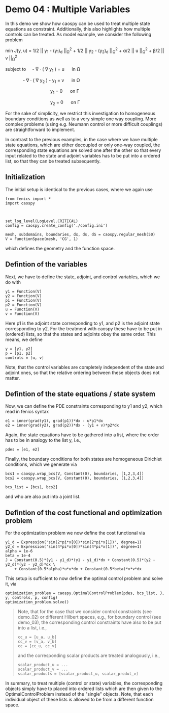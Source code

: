 Demo 04 : Multiple Variables
============================

In this demo we show how caospy can be used to treat multiple
state equations as constraint. Additionally, this also highlights 
how multiple controls can be treated. As model example, we consider the 
following problem

min J(y, u) = 1/2 || y<sub>1</sub> - (y<sub>1</sub>)<sub>d</sub> ||<sub>&Omega;</sub><sup>2</sup> 
              + 1/2 || y<sub>2</sub> - (y<sub>2</sub>)<sub>d</sub> ||<sub>&Omega;</sub><sup>2</sup> 
              + &alpha;/2  || u ||<sub>&Omega;</sub><sup>2</sup>
              + &beta;/2  || v ||<sub>&Omega;</sub><sup>2</sup>

subject to &nbsp;&nbsp;&nbsp;  - &nabla; &middot; ( &nabla; y<sub>1</sub>  ) = u &nbsp;&nbsp;&nbsp;&nbsp; in &Omega;

&nbsp;&nbsp;&nbsp;&nbsp;&nbsp;
&nbsp;&nbsp;&nbsp;&nbsp;&nbsp;&nbsp;&nbsp;&nbsp;- &nabla; &middot; ( &nabla; y<sub>2</sub>  ) - y<sub>1</sub> = v &nbsp;&nbsp;&nbsp;&nbsp; in &Omega;

 
&nbsp;&nbsp;&nbsp;&nbsp;&nbsp;&nbsp;&nbsp;&nbsp;&nbsp;&nbsp;&nbsp;&nbsp;&nbsp;&nbsp;&nbsp;
&nbsp;&nbsp;&nbsp;&nbsp;&nbsp;&nbsp;&nbsp;&nbsp;&nbsp;&nbsp;&nbsp;&nbsp;&nbsp;&nbsp;&nbsp;&nbsp;&nbsp;&nbsp;&nbsp; y<sub>1</sub> = 0 &nbsp;&nbsp;&nbsp;&nbsp; on &Gamma;
 
&nbsp;&nbsp;&nbsp;&nbsp;&nbsp;&nbsp;&nbsp;&nbsp;&nbsp;&nbsp;&nbsp;&nbsp;&nbsp;&nbsp;&nbsp;
&nbsp;&nbsp;&nbsp;&nbsp;&nbsp;&nbsp;&nbsp;&nbsp;&nbsp;&nbsp;&nbsp;&nbsp;&nbsp;&nbsp;&nbsp;&nbsp;&nbsp;&nbsp;&nbsp; y<sub>2</sub> = 0 &nbsp;&nbsp;&nbsp;&nbsp; on &Gamma;

For the sake of simplicity, we restrict this investigation to
homogeneous boundary conditions as well as to a very simple one way
coupling. More complex problems (using e.g. Neumann control or more
difficult couplings) are straightforward to implement.

In contrast to the previous examples, in the case where we have multiple state equations, which are
either decoupled or only one-way coupled, the corresponding state equations are solved one after the other
so that every input related to the state and adjoint variables has to be put into a ordered list, so
that they can be treated subsequently.

Initialization
--------------

The initial setup is identical to the previous cases, where we again use

    from fenics import *
    import caospy
    
    
    
    set_log_level(LogLevel.CRITICAL)
    config = caospy.create_config('./config.ini')
    
    mesh, subdomains, boundaries, dx, ds, dS = caospy.regular_mesh(50)
    V = FunctionSpace(mesh, 'CG', 1)

which defines the geometry and the function space.

Defintion of the variables
--------------------------

Next, we have to define the state, adjoint, and control variables, which 
we do with

    y1 = Function(V)
    y2 = Function(V)
    p1 = Function(V)
    p2 = Function(V)
    u = Function(V)
    v = Function(V)

Here p1 is the adjoint state corresponding to y1, and p2 is the adjoint 
state corresponding to y2. For the treatment with caospy these have to 
be put in (ordered) lists, so that the states and adjoints obey the
same order. This means, we define

    y = [y1, y2]
    p = [p1, p2]
    controls = [u, v]

Note, that the control variables are completely independent of the state
and adjoint ones, so that the relative ordering between these objects does 
not matter. 

Defintion of the state equations / state system
-----------------------------------------------

Now, we can define the PDE constraints corresponding to y1 and y2, which
read in fenics syntax

    e1 = inner(grad(y1), grad(p1))*dx - u*p1*dx
    e2 = inner(grad(y2), grad(p2))*dx - (y1 + v)*p2*dx

Again, the state equations have to be gathered into a list, where the order
has to be in analogy to the list y, i.e.,

    pdes = [e1, e2]

Finally, the boundary conditions for both states are homogeneous 
Dirichlet conditions, which we generate via

    bcs1 = caospy.wrap_bcs(V, Constant(0), boundaries, [1,2,3,4])
    bcs2 = caospy.wrap_bcs(V, Constant(0), boundaries, [1,2,3,4])
    
    bcs_list = [bcs1, bcs2]
    
and who are also put into a joint list.

Defintion of the cost functional and optimization problem
---------------------------------------------------------

For the optimization problem we now define the cost functional via

    y1_d = Expression('sin(2*pi*x[0])*sin(2*pi*x[1])', degree=1)
    y2_d = Expression('sin(4*pi*x[0])*sin(4*pi*x[1])', degree=1)
    alpha = 1e-6
    beta = 1e-4
    J = Constant(0.5)*(y1 - y1_d)*(y1 - y1_d)*dx + Constant(0.5)*(y2 - y2_d)*(y2 - y2_d)*dx \
        + Constant(0.5*alpha)*u*u*dx + Constant(0.5*beta)*v*v*dx
        
This setup is sufficient to now define the optimal control problem and solve
it, via

    optimization_problem = caospy.OptimalControlProblem(pdes, bcs_list, J, y, controls, p, config)
    optimization_problem.solve()
    
> Note, that for the case that we consider control constraints (see demo_02)
> or different Hilbert spaces, e.g., for boundary control (see demo_03),
> the corresponding control constraints have also to be put into a list, i.e.,
>
>     cc_u = [u_a, u_b]
>     cc_v = [v_a, v_b]
>     cc = [cc_u, cc_v]
>
> and the corresponding scalar products are treated analogously, i.e.,
>
>     scalar_product_u = ...
>     scalar_product_v = ...
>     scalar_products = [scalar_product_u, scalar_produt_v]
>

In summary, to treat multiple (control or state) variables, the 
corresponding objects simply have to placed into ordered lists which
are then given to the OptimalControlProblem instead of the "single" objects.
Note, that each individual object of these lists is allowed to be from a
different function space.
